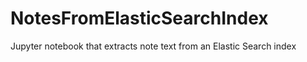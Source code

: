 # NotesFromElasticSearchIndex
Jupyter notebook that extracts note text from an Elastic Search index
